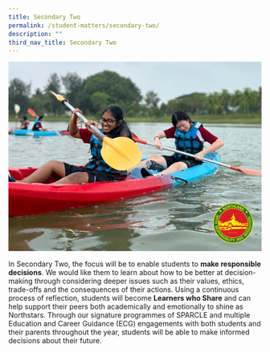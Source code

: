 ```yaml
---
title: Secondary Two
permalink: /student-matters/secondary-two/
description: ""
third_nav_title: Secondary Two
---
```

![](/images/Sec%202.png)
<p>In Secondary Two, the focus will be to enable students to&nbsp;<strong>make responsible decisions</strong>. We would like them to learn about how to be better at decision-making through considering deeper issues such as their values, ethics, trade-offs and the consequences of their actions. Using a continuous process of reflection, students will become&nbsp;<strong>Learners who Share</strong>&nbsp;and can help support their peers both academically and emotionally to shine as Northstars. Through our signature programmes of SPARCLE and multiple Education and Career Guidance (ECG) engagements with both students and their parents throughout the year, students will be able to make informed decisions about their future.</p>